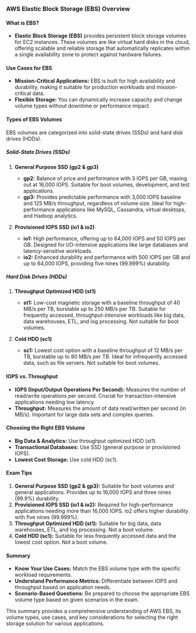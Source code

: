 ### AWS Elastic Block Storage (EBS) Overview

#### What is EBS?
- **Elastic Block Storage (EBS)** provides persistent block storage volumes for EC2 instances. These volumes are like virtual hard disks in the cloud, offering scalable and reliable storage that automatically replicates within a single availability zone to protect against hardware failures.

#### Use Cases for EBS
- **Mission-Critical Applications:** EBS is built for high availability and durability, making it suitable for production workloads and mission-critical data.
- **Flexible Storage:** You can dynamically increase capacity and change volume types without downtime or performance impact.

#### Types of EBS Volumes
EBS volumes are categorized into solid-state drives (SSDs) and hard disk drives (HDDs).

##### Solid-State Drives (SSDs)
1. **General Purpose SSD (gp2 & gp3)**
   - **gp2:** Balance of price and performance with 3 IOPS per GB, maxing out at 16,000 IOPS. Suitable for boot volumes, development, and test applications.
   - **gp3:** Provides predictable performance with 3,000 IOPS baseline and 125 MB/s throughput, regardless of volume size. Ideal for high-performance applications like MySQL, Cassandra, virtual desktops, and Hadoop analytics.

2. **Provisioned IOPS SSD (io1 & io2)**
   - **io1:** High performance, offering up to 64,000 IOPS and 50 IOPS per GB. Designed for I/O-intensive applications like large databases and latency-sensitive workloads.
   - **io2:** Enhanced durability and performance with 500 IOPS per GB and up to 64,000 IOPS, providing five nines (99.999%) durability.

##### Hard Disk Drives (HDDs)
1. **Throughput Optimized HDD (st1)**
   - **st1:** Low-cost magnetic storage with a baseline throughput of 40 MB/s per TB, burstable up to 250 MB/s per TB. Suitable for frequently accessed, throughput-intensive workloads like big data, data warehouses, ETL, and log processing. Not suitable for boot volumes.

2. **Cold HDD (sc1)**
   - **sc1:** Lowest cost option with a baseline throughput of 12 MB/s per TB, burstable up to 80 MB/s per TB. Ideal for infrequently accessed data, such as file servers. Not suitable for boot volumes.

#### IOPS vs. Throughput
- **IOPS (Input/Output Operations Per Second):** Measures the number of read/write operations per second. Crucial for transaction-intensive applications needing low latency.
- **Throughput:** Measures the amount of data read/written per second (in MB/s). Important for large data sets and complex queries.

#### Choosing the Right EBS Volume
- **Big Data & Analytics:** Use throughput optimized HDD (st1).
- **Transactional Databases:** Use SSD (general purpose or provisioned IOPS).
- **Lowest Cost Storage:** Use cold HDD (sc1).

#### Exam Tips
1. **General Purpose SSD (gp2 & gp3):** Suitable for boot volumes and general applications. Provides up to 16,000 IOPS and three nines (99.9%) durability.
2. **Provisioned IOPS SSD (io1 & io2):** Required for high-performance applications needing more than 16,000 IOPS. io2 offers higher durability with five nines (99.999%).
3. **Throughput Optimized HDD (st1):** Suitable for big data, data warehouses, ETL, and log processing. Not a boot volume.
4. **Cold HDD (sc1):** Suitable for less frequently accessed data and the lowest cost option. Not a boot volume.

#### Summary
- **Know Your Use Cases:** Match the EBS volume type with the specific workload requirements.
- **Understand Performance Metrics:** Differentiate between IOPS and throughput based on application needs.
- **Scenario-Based Questions:** Be prepared to choose the appropriate EBS volume type based on given scenarios in the exam.

This summary provides a comprehensive understanding of AWS EBS, its volume types, use cases, and key considerations for selecting the right storage solution for various applications.